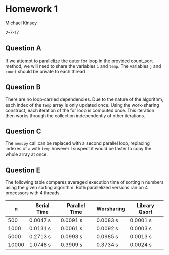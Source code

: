 # Homework 1 

Michael Kinsey

2-7-17

## Question A

If we attempt to parallelize the outer for loop in the
provided count_sort method, we will need to share the 
variables `i` and `temp`. The variables `j` and `count` 
should be private to each thread.

## Question B 

There are no loop-carried dependencies. Due to the nature
of the algorithm, each index of the `temp` array is only updated
once. Using the work-sharing construct, each iteration of the for
loop is computed once. This iteration then works through the collection
independently of other iterations.

## Question C

The `memcpy` call can be replaced with a second parallel loop, replacing 
indexes of `a` with `temp` however I suspect it would be faster to copy 
the whole array at once. 
 
## Question E

The following table compares averaged execution time of sorting n numbers using 
the given sorting algorithm. Both parallelized versions ran on 4 processors
with 4 threads.

 n    | Serial Time | Parallel Time | Worsharing | Library Qsort
---   |    ---      |     ---       |    ---     |   ---
500   | 0.0047 s    | 0.0091 s      | 0.0083 s   | 0.0001 s
1000  | 0.0131 s    | 0.0061 s      | 0.0092 s   | 0.0003 s
5000  | 0.2713 s    | 0.0993 s      | 0.0985 s   | 0.0013 s
10000 | 1.0748 s    | 0.3909 s      | 0.3734 s   | 0.0024 s
